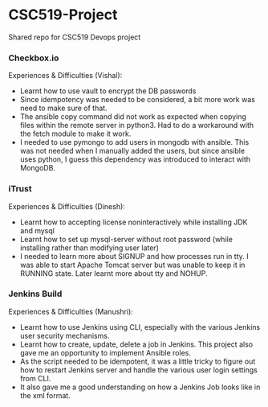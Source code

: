 # CSC519-Project
Shared repo for CSC519 Devops project

### Checkbox.io
Experiences & Difficulties (Vishal):
- Learnt how to use vault to encrypt the DB passwords
- Since idempotency was needed to be considered, a bit more work was need to make sure of that.
- The ansible copy command did not work as expected when copying files within the remote server in python3. Had to do a workaround with the fetch module to make it work.
- I needed to use pymongo to add users in mongodb with ansible. This was not needed when I manually added the users, but since ansible uses python, I guess this dependency was introduced to interact with MongoDB.


### iTrust
Experiences & Difficulties (Dinesh):
- Learnt how to accepting license noninteractively while installing JDK and mysql
- Learnt how to set up mysql-server without root password (while installing rather than modifying user later)
- I needed to learn more about SIGNUP and how processes run in tty. I was able to start Apache Tomcat server but was unable to keep it in RUNNING state. Later learnt more about tty and NOHUP.

### Jenkins Build
Experiences & Difficulties (Manushri):
- Learnt how to use Jenkins using CLI, especially with the various Jenkins user security mechanisms.
- Learnt how to create, update, delete a job in Jenkins. This project also gave me an opportunity to implement Ansible roles. 
- As the script needed to be idempotent, it was a little tricky to figure out how to restart Jenkins server and handle the various user login settings from CLI.
- It also gave me a good understanding on how a Jenkins Job looks like in the xml format.

